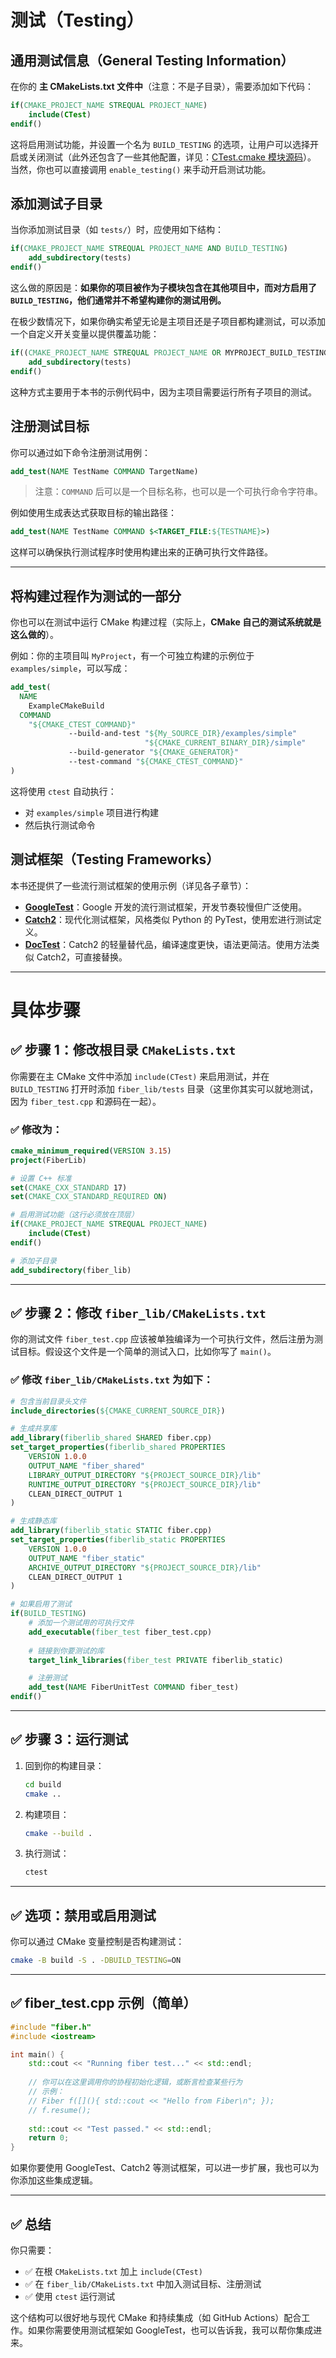 # 测试（Testing）

## 通用测试信息（General Testing Information）

在你的 **主 CMakeLists.txt 文件中**（注意：不是子目录），需要添加如下代码：

```cmake
if(CMAKE_PROJECT_NAME STREQUAL PROJECT_NAME)
    include(CTest)
endif()
```

这将启用测试功能，并设置一个名为 `BUILD_TESTING` 的选项，让用户可以选择开启或关闭测试（此外还包含了一些其他配置，详见：[CTest.cmake 模块源码](https://gitlab.kitware.com/cmake/cmake/blob/master/Modules/CTest.cmake)）。
当然，你也可以直接调用 `enable_testing()` 来手动开启测试功能。

## 添加测试子目录

当你添加测试目录（如 `tests/`）时，应使用如下结构：

```cmake
if(CMAKE_PROJECT_NAME STREQUAL PROJECT_NAME AND BUILD_TESTING)
    add_subdirectory(tests)
endif()
```

这么做的原因是：**如果你的项目被作为子模块包含在其他项目中，而对方启用了 `BUILD_TESTING`，他们通常并不希望构建你的测试用例。**

在极少数情况下，如果你确实希望无论是主项目还是子项目都构建测试，可以添加一个自定义开关变量以提供覆盖功能：

```cmake
if((CMAKE_PROJECT_NAME STREQUAL PROJECT_NAME OR MYPROJECT_BUILD_TESTING) AND BUILD_TESTING)
    add_subdirectory(tests)
endif()
```

这种方式主要用于本书的示例代码中，因为主项目需要运行所有子项目的测试。

## 注册测试目标

你可以通过如下命令注册测试用例：

```cmake
add_test(NAME TestName COMMAND TargetName)
```

> 注意：`COMMAND` 后可以是一个目标名称，也可以是一个可执行命令字符串。

例如使用生成表达式获取目标的输出路径：

```cmake
add_test(NAME TestName COMMAND $<TARGET_FILE:${TESTNAME}>)
```

这样可以确保执行测试程序时使用构建出来的正确可执行文件路径。

---

## 将构建过程作为测试的一部分

你也可以在测试中运行 CMake 构建过程（实际上，**CMake 自己的测试系统就是这么做的**）。

例如：你的主项目叫 `MyProject`，有一个可独立构建的示例位于 `examples/simple`，可以写成：

```cmake
add_test(
  NAME
    ExampleCMakeBuild
  COMMAND
    "${CMAKE_CTEST_COMMAND}"
             --build-and-test "${My_SOURCE_DIR}/examples/simple"
                              "${CMAKE_CURRENT_BINARY_DIR}/simple"
             --build-generator "${CMAKE_GENERATOR}"
             --test-command "${CMAKE_CTEST_COMMAND}"
)
```

这将使用 `ctest` 自动执行：

* 对 `examples/simple` 项目进行构建
* 然后执行测试命令


## 测试框架（Testing Frameworks）

本书还提供了一些流行测试框架的使用示例（详见各子章节）：

* **[GoogleTest](testing/googletest.md)**：Google 开发的流行测试框架，开发节奏较慢但广泛使用。
* **[Catch2](testing/catch.md)**：现代化测试框架，风格类似 Python 的 PyTest，使用宏进行测试定义。
* **[DocTest](https://github.com/onqtam/doctest)**：Catch2 的轻量替代品，编译速度更快，语法更简洁。使用方法类似 Catch2，可直接替换。

-----

# 具体步骤

## ✅ 步骤 1：修改根目录 `CMakeLists.txt`

你需要在主 CMake 文件中添加 `include(CTest)` 来启用测试，并在 `BUILD_TESTING` 打开时添加 `fiber_lib/tests` 目录（这里你其实可以就地测试，因为 `fiber_test.cpp` 和源码在一起）。

### ✅ 修改为：

```cmake
cmake_minimum_required(VERSION 3.15)
project(FiberLib)

# 设置 C++ 标准
set(CMAKE_CXX_STANDARD 17)
set(CMAKE_CXX_STANDARD_REQUIRED ON)

# 启用测试功能（这行必须放在顶层）
if(CMAKE_PROJECT_NAME STREQUAL PROJECT_NAME)
    include(CTest)
endif()

# 添加子目录
add_subdirectory(fiber_lib)
```

---

## ✅ 步骤 2：修改 `fiber_lib/CMakeLists.txt`

你的测试文件 `fiber_test.cpp` 应该被单独编译为一个可执行文件，然后注册为测试目标。假设这个文件是一个简单的测试入口，比如你写了 `main()`。

### ✅ 修改 `fiber_lib/CMakeLists.txt` 为如下：

```cmake
# 包含当前目录头文件
include_directories(${CMAKE_CURRENT_SOURCE_DIR})

# 生成共享库
add_library(fiberlib_shared SHARED fiber.cpp)
set_target_properties(fiberlib_shared PROPERTIES
    VERSION 1.0.0
    OUTPUT_NAME "fiber_shared"
    LIBRARY_OUTPUT_DIRECTORY "${PROJECT_SOURCE_DIR}/lib"
    RUNTIME_OUTPUT_DIRECTORY "${PROJECT_SOURCE_DIR}/lib"
    CLEAN_DIRECT_OUTPUT 1
)

# 生成静态库
add_library(fiberlib_static STATIC fiber.cpp)
set_target_properties(fiberlib_static PROPERTIES
    VERSION 1.0.0
    OUTPUT_NAME "fiber_static"
    ARCHIVE_OUTPUT_DIRECTORY "${PROJECT_SOURCE_DIR}/lib"
    CLEAN_DIRECT_OUTPUT 1
)

# 如果启用了测试
if(BUILD_TESTING)
    # 添加一个测试用的可执行文件
    add_executable(fiber_test fiber_test.cpp)
    
    # 链接到你要测试的库
    target_link_libraries(fiber_test PRIVATE fiberlib_static)

    # 注册测试
    add_test(NAME FiberUnitTest COMMAND fiber_test)
endif()
```

---

## ✅ 步骤 3：运行测试

1. 回到你的构建目录：

   ```bash
   cd build
   cmake ..
   ```

2. 构建项目：

   ```bash
   cmake --build .
   ```

3. 执行测试：

   ```bash
   ctest
   ```

---

## ✅ 选项：禁用或启用测试

你可以通过 CMake 变量控制是否构建测试：

```bash
cmake -B build -S . -DBUILD_TESTING=ON
```

---

## ✅ fiber\_test.cpp 示例（简单）

```cpp
#include "fiber.h"
#include <iostream>

int main() {
    std::cout << "Running fiber test..." << std::endl;
    
    // 你可以在这里调用你的协程初始化逻辑，或断言检查某些行为
    // 示例：
    // Fiber f([](){ std::cout << "Hello from Fiber\n"; });
    // f.resume();
    
    std::cout << "Test passed." << std::endl;
    return 0;
}
```

如果你要使用 GoogleTest、Catch2 等测试框架，可以进一步扩展，我也可以为你添加这些集成逻辑。

---

## ✅ 总结

你只需要：

* ✅ 在根 `CMakeLists.txt` 加上 `include(CTest)`
* ✅ 在 `fiber_lib/CMakeLists.txt` 中加入测试目标、注册测试
* ✅ 使用 `ctest` 运行测试

这个结构可以很好地与现代 CMake 和持续集成（如 GitHub Actions）配合工作。如果你需要使用测试框架如 GoogleTest，也可以告诉我，我可以帮你集成进来。
